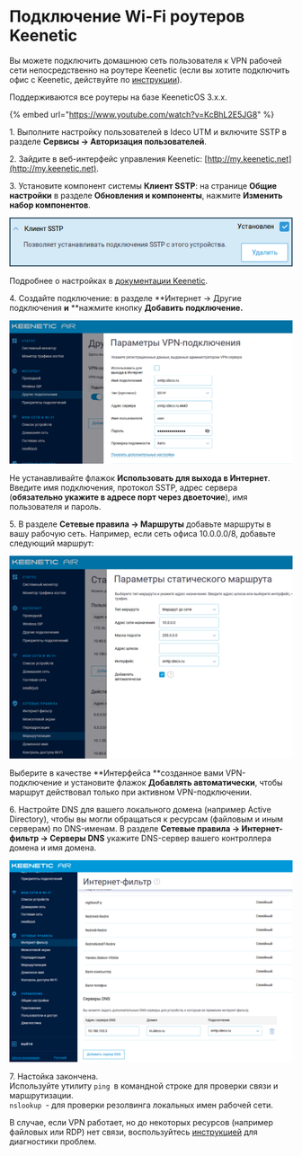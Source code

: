 # Подключение Wi-Fi роутеров Keenetic

Вы можете подключить домашнюю сеть пользователя к VPN рабочей сети непосредственно на роутере Keenetic (если вы хотите подключить офис с Keenetic, действуйте по [инструкции](../../site-to-site/sstp-connection-keenetic.md)).

Поддерживаются все роутеры на базе KeeneticOS 3.х.х.

{% embed url="https://www.youtube.com/watch?v=KcBhL2E5JG8" %}

1\. Выполните настройку пользователей в Ideco UTM и включите SSTP в разделе **Сервисы -> Авторизация пользователей**.

2\. Зайдите в веб-интерфейс управления Keenetic: [http://my.keenetic.net](http://my.keenetic.net).

3\. Установите компонент системы **Клиент SSTP**: на странице **Общие настройки** в разделе **Обновления и компоненты**, нажмите **Изменить набор компонентов**. &#x20;

![](<../../../../.gitbook/assets/sstp-c-01 (2) (2) (2) (2) (2) (2) (2) (3) (3) (3) (1).png>)

Подробнее о настройках в [документации Keenetic](https://help.keenetic.com/hc/ru/articles/360000599979-%D0%9A%D0%BB%D0%B8%D0%B5%D0%BD%D1%82-SSTP).

4\. Создайте подключение: в разделе **Интернет -> Другие подключения **и** **нажмите кнопку **Добавить подключение.**

![](<../../../../.gitbook/assets/sstp-c-02 (1).png>)

Не устанавливайте флажок **Использовать для выхода в Интернет**.  Введите имя подключения, протокол SSTP, адрес сервера (**обязательно укажите в адресе порт через двоеточие**), имя пользователя и пароль.

5\. В разделе **Сетевые правила -> Маршруты** добавьте маршруты в вашу рабочую сеть. Например, если сеть офиса 10.0.0.0/8, добавьте следующий маршрут: &#x20;

![](../../../../.gitbook/assets/16842860.png)

Выберите в качестве **Интерфейса **созданное вами VPN-подключение и установите флажок **Добавлять автоматически**, чтобы маршрут действовал только при активном VPN-подключении.

6\. Настройте DNS для вашего локального домена (например Active Directory), чтобы вы могли обращаться к ресурсам (файловым и иным серверам) по DNS-именам. В разделе **Сетевые правила -> Интернет-фильтр -> Серверы DNS** укажите DNS-сервер вашего контроллера домена и имя домена. &#x20;

![](../../../../.gitbook/assets/16842861.png)

7\. Настойка закончена. \
Используйте утилиту `ping `в командной строке для проверки связи и маршрутизации.  \
`nslookup `- для проверки резолвинга локальных имен рабочей сети. &#x20;

В случае, если VPN работает, но до некоторых ресурсов (например файловых или RDP) нет связи, воспользуйтесь [инструкцией](../features.md) для диагностики проблем. &#x20;
